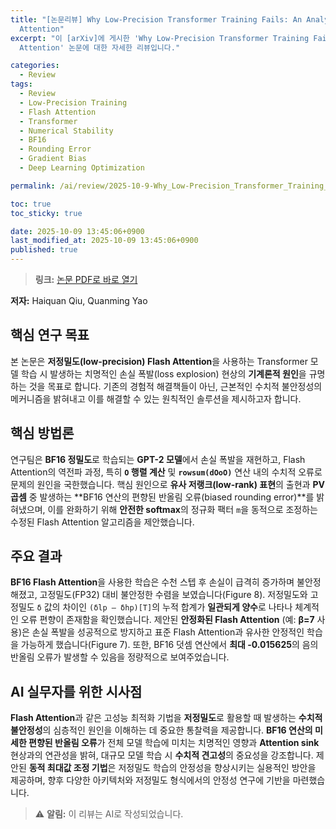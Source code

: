 ```yaml
---
title: "[논문리뷰] Why Low-Precision Transformer Training Fails: An Analysis on Flash
  Attention"
excerpt: "이 [arXiv]에 게시한 'Why Low-Precision Transformer Training Fails: An Analysis on Flash
  Attention' 논문에 대한 자세한 리뷰입니다."

categories:
  - Review
tags:
  - Review
  - Low-Precision Training
  - Flash Attention
  - Transformer
  - Numerical Stability
  - BF16
  - Rounding Error
  - Gradient Bias
  - Deep Learning Optimization

permalink: /ai/review/2025-10-9-Why_Low-Precision_Transformer_Training_Fails_An_Analysis_on_Flash_Attention/

toc: true
toc_sticky: true

date: 2025-10-09 13:45:06+0900
last_modified_at: 2025-10-09 13:45:06+0900
published: true
---
```

> **링크:** [논문 PDF로 바로 열기](https://arxiv.org/abs/2510.04212)

**저자:** Haiquan Qiu, Quanming Yao



## 핵심 연구 목표
본 논문은 **저정밀도(low-precision) Flash Attention**을 사용하는 Transformer 모델 학습 시 발생하는 치명적인 손실 폭발(loss explosion) 현상의 **기계론적 원인**을 규명하는 것을 목표로 합니다. 기존의 경험적 해결책들이 아닌, 근본적인 수치적 불안정성의 메커니즘을 밝혀내고 이를 해결할 수 있는 원칙적인 솔루션을 제시하고자 합니다.

## 핵심 방법론
연구팀은 **BF16 정밀도**로 학습되는 **GPT-2 모델**에서 손실 폭발을 재현하고, Flash Attention의 역전파 과정, 특히 **`O` 행렬 계산** 및 **`rowsum(dOoO)`** 연산 내의 수치적 오류로 문제의 원인을 국한했습니다. 핵심 원인으로 **유사 저랭크(low-rank) 표현**의 출현과 **PV 곱셈** 중 발생하는 **BF16 연산의 편향된 반올림 오류(biased rounding error)**를 밝혀냈으며, 이를 완화하기 위해 **안전한 softmax**의 정규화 팩터 `m`을 동적으로 조정하는 수정된 Flash Attention 알고리즘을 제안했습니다.

## 주요 결과
**BF16 Flash Attention**을 사용한 학습은 수천 스텝 후 손실이 급격히 증가하며 불안정해졌고, 고정밀도(FP32) 대비 불안정한 수렴을 보였습니다(Figure 8). 저정밀도와 고정밀도 `δ` 값의 차이인 `(δlp – δhp)[T]`의 누적 합계가 **일관되게 양수**로 나타나 체계적인 오류 편향이 존재함을 확인했습니다. 제안된 **안정화된 Flash Attention** (예: **β=7** 사용)은 손실 폭발을 성공적으로 방지하고 표준 Flash Attention과 유사한 안정적인 학습을 가능하게 했습니다(Figure 7). 또한, BF16 덧셈 연산에서 **최대 -0.015625**의 음의 반올림 오류가 발생할 수 있음을 정량적으로 보여주었습니다.

## AI 실무자를 위한 시사점
**Flash Attention**과 같은 고성능 최적화 기법을 **저정밀도**로 활용할 때 발생하는 **수치적 불안정성**의 심층적인 원인을 이해하는 데 중요한 통찰력을 제공합니다. **BF16 연산의 미세한 편향된 반올림 오류**가 전체 모델 학습에 미치는 치명적인 영향과 **Attention sink** 현상과의 연관성을 밝혀, 대규모 모델 학습 시 **수치적 견고성**의 중요성을 강조합니다. 제안된 **동적 최대값 조정 기법**은 저정밀도 학습의 안정성을 향상시키는 실용적인 방안을 제공하며, 향후 다양한 아키텍처와 저정밀도 형식에서의 안정성 연구에 기반을 마련했습니다.

> ⚠️ **알림:** 이 리뷰는 AI로 작성되었습니다.